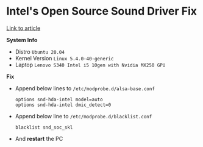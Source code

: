 # Intel's Open Source Sound Driver Fix

[Link to article](https://www.linuxuprising.com/2018/06/fix-no-sound-dummy-output-issue-in.html)

**System Info**

- Distro `Ubuntu 20.04`
- Kernel Version `Linux 5.4.0-40-generic`
- Laptop `Lenovo S340 Intel i5 10gen with Nvidia MX250 GPU`

**Fix**

- Append below lines to `/etc/modprobe.d/alsa-base.conf`

  ```shell
  options snd-hda-intel model=auto
  options snd-hda-intel dmic_detect=0
  ```

- Append below line to `/etc/modprobe.d/blacklist.conf`

  ```shell
  blacklist snd_soc_skl
  ```

- And **restart** the PC